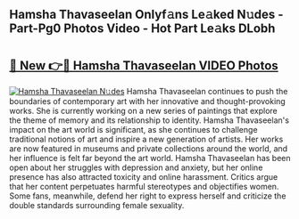 ## Hamsha Thavaseelan Onlyf𝚊ns Le𝚊ked N𝚞des - Part-Pg0 Photos Video - Hot Part Le𝚊ks DLobh

# <h2><a href="http://ac49971.deff.icu/?id=Hamsha+Thavaseelan">🔗 New 👉🔴 Hamsha Thavaseelan VIDEO Photos</a></h2>

[![Hamsha Thavaseelan N𝚞des](https://i.imgur.com/rIISA9y.gif)](http://ac49971.deff.icu/?id=Hamsha+Thavaseelan)
Hamsha Thavaseelan continues to push the boundaries of contemporary art with her innovative and thought-provoking works. She is currently working on a new series of paintings that explore the theme of memory and its relationship to identity. Hamsha Thavaseelan's impact on the art world is significant, as she continues to challenge traditional notions of art and inspire a new generation of artists. Her works are now featured in museums and private collections around the world, and her influence is felt far beyond the art world. Hamsha Thavaseelan has been open about her struggles with depression and anxiety, but her online presence has also attracted toxicity and online harassment. Critics argue that her content perpetuates harmful stereotypes and objectifies women. Some fans, meanwhile, defend her right to express herself and criticize the double standards surrounding female sexuality.
